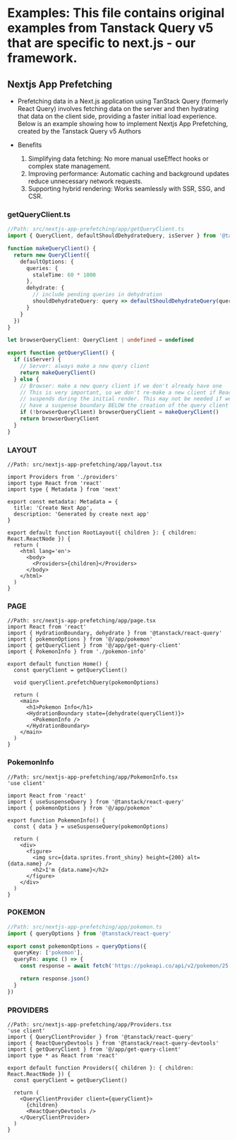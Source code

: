 # Examples: This file contains original examples from Tanstack Query v5 that are specific to next.js - our framework.

## Nextjs App Prefetching

- Prefetching data in a Next.js application using TanStack Query (formerly React Query) involves fetching data on the server and then hydrating that data on the client side, providing a faster initial load experience.
  Below is an example showing how to implement Nextjs App Prefetching, created by the Tanstack Query v5 Authors

- Benefits
  1. Simplifying data fetching: No more manual useEffect hooks or complex state management.
  2. Improving performance: Automatic caching and background updates reduce unnecessary network requests.
  3. Supporting hybrid rendering: Works seamlessly with SSR, SSG, and CSR.

### getQueryClient.ts

```ts
//Path: src/nextjs-app-prefetching/app/getQueryClient.ts
import { QueryClient, defaultShouldDehydrateQuery, isServer } from '@tanstack/react-query'

function makeQueryClient() {
  return new QueryClient({
    defaultOptions: {
      queries: {
        staleTime: 60 * 1000
      },
      dehydrate: {
        // include pending queries in dehydration
        shouldDehydrateQuery: query => defaultShouldDehydrateQuery(query) || query.state.status === 'pending'
      }
    }
  })
}

let browserQueryClient: QueryClient | undefined = undefined

export function getQueryClient() {
  if (isServer) {
    // Server: always make a new query client
    return makeQueryClient()
  } else {
    // Browser: make a new query client if we don't already have one
    // This is very important, so we don't re-make a new client if React
    // suspends during the initial render. This may not be needed if we
    // have a suspense boundary BELOW the creation of the query client
    if (!browserQueryClient) browserQueryClient = makeQueryClient()
    return browserQueryClient
  }
}
```

### LAYOUT

```tsx
//Path: src/nextjs-app-prefetching/app/layout.tsx

import Providers from './providers'
import type React from 'react'
import type { Metadata } from 'next'

export const metadata: Metadata = {
  title: 'Create Next App',
  description: 'Generated by create next app'
}

export default function RootLayout({ children }: { children: React.ReactNode }) {
  return (
    <html lang='en'>
      <body>
        <Providers>{children}</Providers>
      </body>
    </html>
  )
}
```

### PAGE

```tsx
//Path: src/nextjs-app-prefetching/app/page.tsx
import React from 'react'
import { HydrationBoundary, dehydrate } from '@tanstack/react-query'
import { pokemonOptions } from '@/app/pokemon'
import { getQueryClient } from '@/app/get-query-client'
import { PokemonInfo } from './pokemon-info'

export default function Home() {
  const queryClient = getQueryClient()

  void queryClient.prefetchQuery(pokemonOptions)

  return (
    <main>
      <h1>Pokemon Info</h1>
      <HydrationBoundary state={dehydrate(queryClient)}>
        <PokemonInfo />
      </HydrationBoundary>
    </main>
  )
}
```

### PokemonInfo

```tsx
//Path: src/nextjs-app-prefetching/app/PokemonInfo.tsx
'use client'

import React from 'react'
import { useSuspenseQuery } from '@tanstack/react-query'
import { pokemonOptions } from '@/app/pokemon'

export function PokemonInfo() {
  const { data } = useSuspenseQuery(pokemonOptions)

  return (
    <div>
      <figure>
        <img src={data.sprites.front_shiny} height={200} alt={data.name} />
        <h2>I'm {data.name}</h2>
      </figure>
    </div>
  )
}
```

### POKEMON

```typescript
//Path: src/nextjs-app-prefetching/app/pokemon.ts
import { queryOptions } from '@tanstack/react-query'

export const pokemonOptions = queryOptions({
  queryKey: ['pokemon'],
  queryFn: async () => {
    const response = await fetch('https://pokeapi.co/api/v2/pokemon/25')

    return response.json()
  }
})
```

### PROVIDERS

```tsx
//Path: src/nextjs-app-prefetching/app/Providers.tsx
'use client'
import { QueryClientProvider } from '@tanstack/react-query'
import { ReactQueryDevtools } from '@tanstack/react-query-devtools'
import { getQueryClient } from '@/app/get-query-client'
import type * as React from 'react'

export default function Providers({ children }: { children: React.ReactNode }) {
  const queryClient = getQueryClient()

  return (
    <QueryClientProvider client={queryClient}>
      {children}
      <ReactQueryDevtools />
    </QueryClientProvider>
  )
}
```
